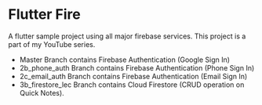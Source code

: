 # Flutter Fire

A flutter sample project using all major firebase services. This project is a part of my YouTube series.

- Master Branch contains Firebase Authentication (Google Sign In)
- 2b_phone_auth Branch contains Firebase Authentication (Phone Sign In)
- 2c_email_auth Branch contains Firebase Authentication (Email Sign In)
- 3b_firestore_lec Branch contains Cloud Firestore (CRUD operation on Quick Notes).
